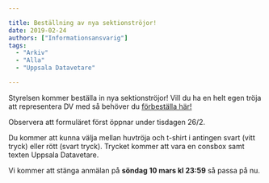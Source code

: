 ```yaml
---

title: Beställning av nya sektionströjor!
date: 2019-02-24
authors: ["Informationsansvarig"]
tags:
  - "Arkiv"
  - "Alla"
  - "Uppsala Datavetare"

---
```


Styrelsen kommer beställa in nya sektionströjor! Vill du ha en helt egen tröja
att representera DV med så behöver du [förbeställa här!](https://goo.gl/forms/knfnXVb3Z513mWqJ2)

Observera att formuläret först öppnar under tisdagen 26/2.

Du kommer att kunna välja mellan huvtröja och t-shirt i antingen svart (vitt tryck)
eller rött (svart tryck).
Trycket kommer att vara en consbox samt texten Uppsala Datavetare.

Vi kommer att stänga anmälan på **söndag 10 mars kl 23:59** så passa på nu.